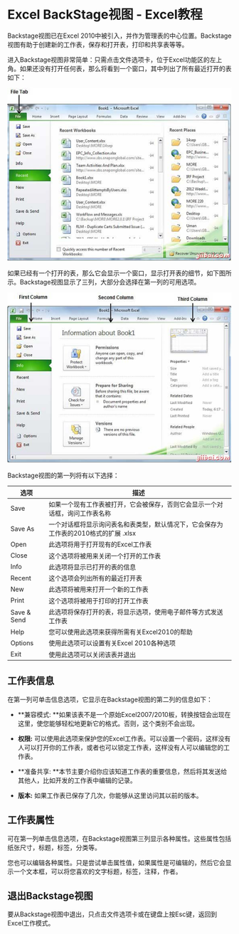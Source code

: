 # Excel BackStage视图 - Excel教程

Backstage视图已在Excel 2010中被引入，并作为管理表的中心位置。Backstage视图有助于创建新的工作表，保存和打开表，打印和共享表等等。

进入Backstage视图非常简单：只需点击文件选项卡，位于Excel功能区的左上角。如果还没有打开任何表，那么将看到一个窗口，其中列出了所有最近打开的表如下：

![Excel Backstage View](../img/0F5042213-0.jpg)

如果已经有一个打开的表，那么它会显示一个窗口，显示打开表的细节，如下图所示。Backstage视图显示了三列，大部分会选择在第一列的可用选项。

![Excel Backstage View 2](../img/0F5043930-1.jpg)

Backstage视图的第一列将有以下选择：

| 选项 | 描述 |
| --- | --- |
| Save | 如果一个现有工作表被打开，它会被保存，否则它会显示一个对话框，询问工作表名称 |
| Save As | 一个对话框将显示询问表名和表类型，默认情况下，它会保存为工作表的2010格式的扩展 .xlsx |
| Open | 此选项将用于打开现有的Excel工作表 |
| Close | 这个选项将被用来关闭一个打开的工作表 |
| Info | 此选项将显示已打开的表的信息 |
| Recent | 这个选项会列出所有的最近打开表 |
| New | 此选项将被用来打开一个新的工作表 |
| Print | 这个选项将被用于打印的打开工作表 |
| Save & Send | 此选项将保存打开的表，将显示选项，使用电子邮件等方式发送工作表 |
| Help | 您可以使用此选项来获得所需有关Excel2010的帮助 |
| Options | 使用此选项可以设置有关Excel 2010各种选项 |
| Exit | 使用此选项可以关闭该表并退出 |

## 工作表信息

在第一列可单击信息选项，它显示在Backstage视图的第二列的信息如下：

*   **兼容模式: **如果该表不是一个原始Excel2007/2010板，转换按钮会出现在这里，使您能够轻松地更新它的格式。否则，这个类别不会出现。

*   **权限:** 可以使用此选项来保护您的Excel工作表。可以设置一个密码，这样没有人可以打开你的工作表，或者也可以锁定工作表，这样没有人可以编辑您的工作表。

*   **准备共享: **本节主要介绍你应该知道工作表的重要信息，然后将其发送给其他人，比如开发的工作表中编辑的记录。

*   **版本:** 如果工作表已保存了几次，你能够从这里访问其以前的版本。

## 工作表属性

可在第一列单击信息选项，在Backstage视图第三列显示各种属性。这些属性包括纸张尺寸，标题，标签，分类等。

您也可以编辑各种属性。只是尝试单击属性值，如果属性是可编辑的，然后它会显示一个文本框，可以将您喜欢的文字标题，标签，注释，作者。

## 退出Backstage视图

要从Backstage视图中退出，只点击文件选项卡或在键盘上按Esc键，返回到Excel工作模式。

